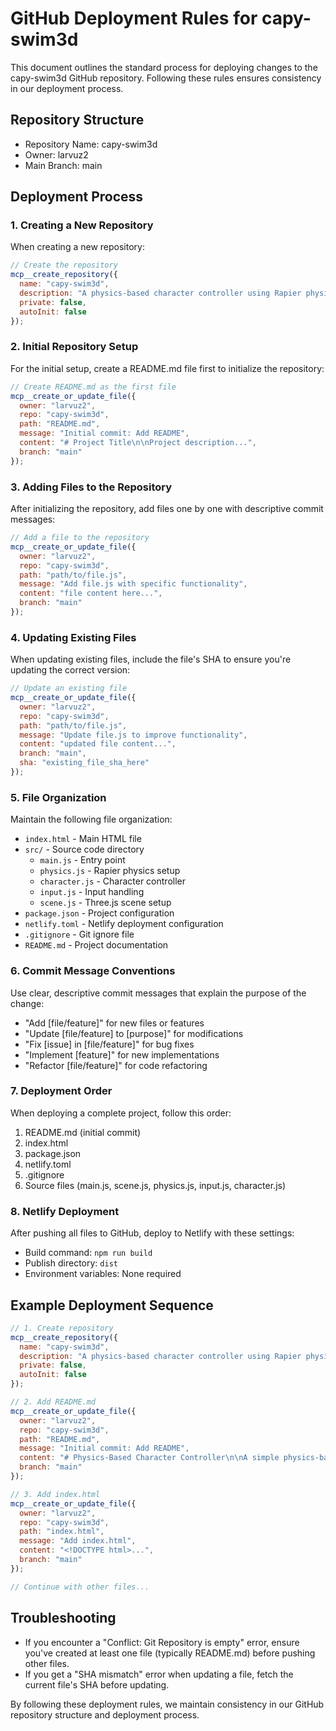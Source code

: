 # GitHub Deployment Rules for capy-swim3d

This document outlines the standard process for deploying changes to the capy-swim3d GitHub repository. Following these rules ensures consistency in our deployment process.

## Repository Structure

- Repository Name: capy-swim3d
- Owner: larvuz2
- Main Branch: main

## Deployment Process

### 1. Creating a New Repository

When creating a new repository:

```javascript
// Create the repository
mcp__create_repository({
  name: "capy-swim3d",
  description: "A physics-based character controller using Rapier physics engine and Three.js for rendering",
  private: false,
  autoInit: false
});
```

### 2. Initial Repository Setup

For the initial setup, create a README.md file first to initialize the repository:

```javascript
// Create README.md as the first file
mcp__create_or_update_file({
  owner: "larvuz2",
  repo: "capy-swim3d",
  path: "README.md",
  message: "Initial commit: Add README",
  content: "# Project Title\n\nProject description...",
  branch: "main"
});
```

### 3. Adding Files to the Repository

After initializing the repository, add files one by one with descriptive commit messages:

```javascript
// Add a file to the repository
mcp__create_or_update_file({
  owner: "larvuz2",
  repo: "capy-swim3d",
  path: "path/to/file.js",
  message: "Add file.js with specific functionality",
  content: "file content here...",
  branch: "main"
});
```

### 4. Updating Existing Files

When updating existing files, include the file's SHA to ensure you're updating the correct version:

```javascript
// Update an existing file
mcp__create_or_update_file({
  owner: "larvuz2",
  repo: "capy-swim3d",
  path: "path/to/file.js",
  message: "Update file.js to improve functionality",
  content: "updated file content...",
  branch: "main",
  sha: "existing_file_sha_here"
});
```

### 5. File Organization

Maintain the following file organization:

- `index.html` - Main HTML file
- `src/` - Source code directory
  - `main.js` - Entry point
  - `physics.js` - Rapier physics setup
  - `character.js` - Character controller
  - `input.js` - Input handling
  - `scene.js` - Three.js scene setup
- `package.json` - Project configuration
- `netlify.toml` - Netlify deployment configuration
- `.gitignore` - Git ignore file
- `README.md` - Project documentation

### 6. Commit Message Conventions

Use clear, descriptive commit messages that explain the purpose of the change:

- "Add [file/feature]" for new files or features
- "Update [file/feature] to [purpose]" for modifications
- "Fix [issue] in [file/feature]" for bug fixes
- "Implement [feature]" for new implementations
- "Refactor [file/feature]" for code refactoring

### 7. Deployment Order

When deploying a complete project, follow this order:

1. README.md (initial commit)
2. index.html
3. package.json
4. netlify.toml
5. .gitignore
6. Source files (main.js, scene.js, physics.js, input.js, character.js)

### 8. Netlify Deployment

After pushing all files to GitHub, deploy to Netlify with these settings:

- Build command: `npm run build`
- Publish directory: `dist`
- Environment variables: None required

## Example Deployment Sequence

```javascript
// 1. Create repository
mcp__create_repository({
  name: "capy-swim3d",
  description: "A physics-based character controller using Rapier physics engine and Three.js for rendering",
  private: false,
  autoInit: false
});

// 2. Add README.md
mcp__create_or_update_file({
  owner: "larvuz2",
  repo: "capy-swim3d",
  path: "README.md",
  message: "Initial commit: Add README",
  content: "# Physics-Based Character Controller\n\nA simple physics-based character controller...",
  branch: "main"
});

// 3. Add index.html
mcp__create_or_update_file({
  owner: "larvuz2",
  repo: "capy-swim3d",
  path: "index.html",
  message: "Add index.html",
  content: "<!DOCTYPE html>...",
  branch: "main"
});

// Continue with other files...
```

## Troubleshooting

- If you encounter a "Conflict: Git Repository is empty" error, ensure you've created at least one file (typically README.md) before pushing other files.
- If you get a "SHA mismatch" error when updating a file, fetch the current file's SHA before updating.

By following these deployment rules, we maintain consistency in our GitHub repository structure and deployment process. 